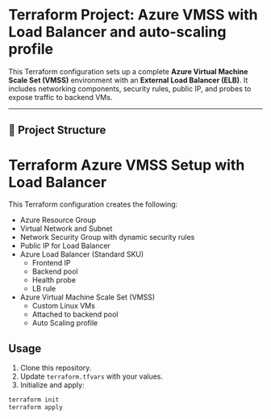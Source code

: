 # Terraform Project: Azure VMSS with Load Balancer and auto-scaling profile

This Terraform configuration sets up a complete **Azure Virtual Machine Scale Set (VMSS)** environment with an **External Load Balancer (ELB)**. It includes networking components, security rules, public IP, and probes to expose traffic to backend VMs.

---

## 📁 Project Structure
# Terraform Azure VMSS Setup with Load Balancer

This Terraform configuration creates the following:

- Azure Resource Group
- Virtual Network and Subnet
- Network Security Group with dynamic security rules
- Public IP for Load Balancer
- Azure Load Balancer (Standard SKU)
  - Frontend IP
  - Backend pool
  - Health probe
  - LB rule
- Azure Virtual Machine Scale Set (VMSS)
  - Custom Linux VMs
  - Attached to backend pool
  - Auto Scaling profile

## Usage

1. Clone this repository.
2. Update `terraform.tfvars` with your values.
3. Initialize and apply:

```bash
terraform init
terraform apply
